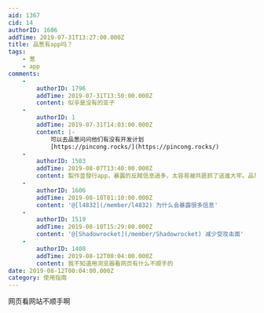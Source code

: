 ```yaml
---
aid: 1367
cid: 14
authorID: 1606
addTime: 2019-07-31T13:27:00.000Z
title: 品葱有app吗？
tags:
    - 葱
    - app
comments:
    -
        authorID: 1796
        addTime: 2019-07-31T13:50:00.000Z
        content: 似乎是没有的亚子
    -
        authorID: 1
        addTime: 2019-07-31T14:03:00.000Z
        content: |-
            可以去品葱问问他们有没有开发计划  
            [https://pincong.rocks/](https://pincong.rocks/)
    -
        authorID: 1503
        addTime: 2019-08-07T13:40:00.000Z
        content: 製作並發行app，暴露的反賊信息過多，太容易被共匪抓了送進大牢。品蔥1.0的教訓深刻。
    -
        authorID: 1606
        addTime: 2019-08-10T01:10:00.000Z
        content: '@[l4832](/member/l4832) 为什么会暴露很多信息'
    -
        authorID: 1519
        addTime: 2019-08-10T15:29:00.000Z
        content: '@[Shadowrocket](/member/Shadowrocket) 减少受攻击面'
    -
        authorID: 1408
        addTime: 2019-08-12T00:04:00.000Z
        content: 我不知道用浏览器看网页有什么不顺手的
date: 2019-08-12T00:04:00.000Z
category: 使用指南
---
```


网页看网站不顺手啊

